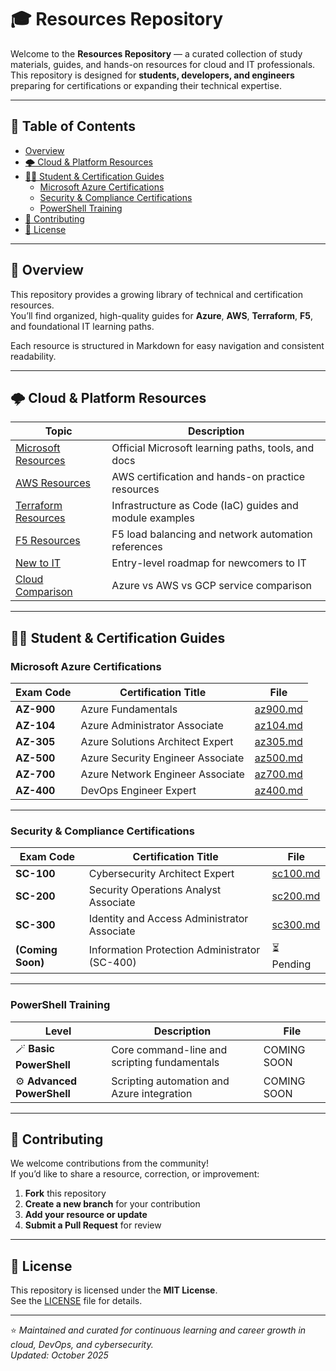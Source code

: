 # 🎓 Resources Repository

Welcome to the **Resources Repository** — a curated collection of study materials, guides, and hands-on resources for cloud and IT professionals.  
This repository is designed for **students, developers, and engineers** preparing for certifications or expanding their technical expertise.

---

## 📘 Table of Contents
- [Overview](#overview)
- [🌩 Cloud & Platform Resources](#-cloud--platform-resources)
- [🧑‍🎓 Student & Certification Guides](#-student--certification-guides)
  - [Microsoft Azure Certifications](#microsoft-azure-certifications)
  - [Security & Compliance Certifications](#security--compliance-certifications)
  - [PowerShell Training](#powershell-training)
- [🤝 Contributing](#-contributing)
- [📄 License](#-license)

---

## 🧭 Overview
This repository provides a growing library of technical and certification resources.  
You’ll find organized, high-quality guides for **Azure**, **AWS**, **Terraform**, **F5**, and foundational IT learning paths.

Each resource is structured in Markdown for easy navigation and consistent readability.

---

## 🌩 Cloud & Platform Resources

| Topic | Description |
|-------|--------------|
| [Microsoft Resources](Student%20Resources/Microsoft.md) | Official Microsoft learning paths, tools, and docs |
| [AWS Resources](Student%20Resources/AWS.md) | AWS certification and hands-on practice resources |
| [Terraform Resources](Student%20Resources/terraform%20resources.md) | Infrastructure as Code (IaC) guides and module examples |
| [F5 Resources](Student%20Resources/F5%20Resources.md) | F5 load balancing and network automation references |
| [New to IT](Student%20Resources/New%20to%20IT.md) | Entry-level roadmap for newcomers to IT |
| [Cloud Comparison](Student%20Resources/cloud%20comparison.md) | Azure vs AWS vs GCP service comparison |

---

## 🧑‍🎓 Student & Certification Guides

### Microsoft Azure Certifications

| Exam Code | Certification Title | File |
|------------|---------------------|------|
| **AZ-900** | Azure Fundamentals | [az900.md](Student%20Resources/az900.md) |
| **AZ-104** | Azure Administrator Associate | [az104.md](Student%20Resources/az104.md) |
| **AZ-305** | Azure Solutions Architect Expert | [az305.md](Student%20Resources/az305.md) |
| **AZ-500** | Azure Security Engineer Associate | [az500.md](Student%20Resources/az500.md) |
| **AZ-700** | Azure Network Engineer Associate | [az700.md](Student%20Resources/az700.md) |
| **AZ-400** | DevOps Engineer Expert | [az400.md](Student%20Resources/az400.md) |

---

### Security & Compliance Certifications

| Exam Code | Certification Title | File |
|------------|---------------------|------|
| **SC-100** | Cybersecurity Architect Expert | [sc100.md](Student%20Resources/sc100.md) |
| **SC-200** | Security Operations Analyst Associate | [sc200.md](Student%20Resources/sc200.md) |
| **SC-300** | Identity and Access Administrator Associate | [sc300.md](Student%20Resources/sc300.md) |
| **(Coming Soon)** | Information Protection Administrator (SC-400) | ⏳ Pending |

---

### PowerShell Training

| Level | Description | File |
|--------|--------------|------|
| 🪄 **Basic PowerShell** | Core command-line and scripting fundamentals | COMING SOON |
| ⚙️ **Advanced PowerShell** | Scripting automation and Azure integration | COMING SOON |

---

## 🤝 Contributing

We welcome contributions from the community!  
If you’d like to share a resource, correction, or improvement:

1. **Fork** this repository  
2. **Create a new branch** for your contribution  
3. **Add your resource or update**  
4. **Submit a Pull Request** for review

---

## 📄 License

This repository is licensed under the **MIT License**.  
See the [LICENSE](license.md) file for details.

---

⭐ *Maintained and curated for continuous learning and career growth in cloud, DevOps, and cybersecurity.*  
*Updated: October 2025*
